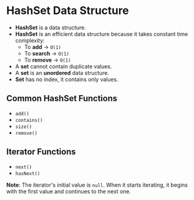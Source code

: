 # HashSet Data Structure

- **HashSet** is a data structure.
- **HashSet** is an efficient data structure because it takes constant time complexity:
    - To **add** -> `O(1)`
    - To **search** -> `O(1)`
    - To **remove** -> `O(1)`
- A **set** cannot contain duplicate values.
- A **set** is an **unordered** data structure.
- **Set** has no index, it contains only values.

## Common HashSet Functions

- `add()`
- `contains()`
- `size()`
- `remove()`

## Iterator Functions

- `next()`
- `hasNext()`

**Note**: The iterator's initial value is `null`. When it starts iterating, it begins with the first value and continues to the next one.
